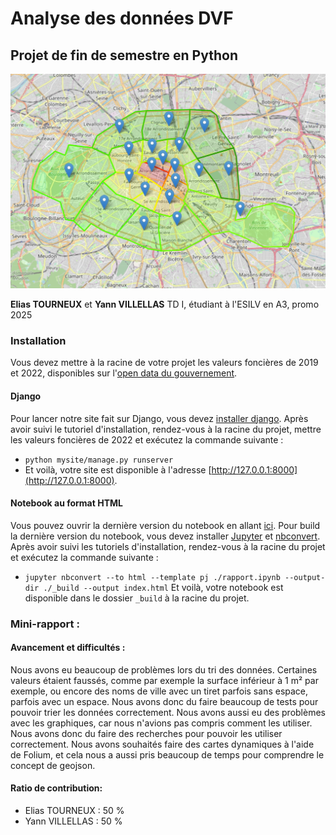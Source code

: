 # Analyse des données DVF
## Projet de fin de semestre en Python
![Arrondissements de paris](./images/illustration.png)

**Elias TOURNEUX** et **Yann VILLELLAS**
TD I, étudiant à l'ESILV en A3, promo 2025
### Installation
Vous devez mettre à la racine de votre projet les valeurs foncières de 2019 et 2022, disponibles sur l'[open data du gouvernement](https://www.data.gouv.fr/fr/datasets/demandes-de-valeurs-foncieres/).

#### Django
Pour lancer notre site fait sur Django, vous devez [installer django](https://docs.djangoproject.com/fr/4.2/intro/install/). Après avoir suivi le tutoriel d'installation, rendez-vous à la racine du projet, mettre les valeurs foncières de 2022 et exécutez la commande suivante :
- `python mysite/manage.py runserver`
- Et voilà, votre site est disponible à l'adresse [http://127.0.0.1:8000](http://127.0.0.1:8000).

#### Notebook au format HTML
Vous pouvez ouvrir la dernière version du notebook en allant [ici](https://yannvillellas.github.io/Analysis-of-DVF-data/).
Pour build la dernière version du notebook, vous devez installer [Jupyter](https://jupyter.org/install) et [nbconvert](https://nbconvert.readthedocs.io/en/latest/install.html). Après avoir suivi les tutoriels d'installation, rendez-vous à la racine du projet et exécutez la commande suivante :
- `jupyter nbconvert --to html --template pj ./rapport.ipynb --output-dir ./_build --output index.html`
Et voilà, votre notebook est disponible dans le dossier `_build` à la racine du projet.

### Mini-rapport :
#### Avancement et difficultés :
Nous avons eu beaucoup de problèmes lors du tri des données. Certaines valeurs étaient faussés, comme par exemple la surface inférieur à 1 m² par exemple, ou encore des noms de ville avec un tiret parfois sans espace, parfois avec un espace. Nous avons donc du faire beaucoup de tests pour pouvoir trier les données correctement. Nous avons aussi eu des problèmes avec les graphiques, car nous n'avions pas compris comment les utiliser. Nous avons donc du faire des recherches pour pouvoir les utiliser correctement.
Nous avons souhaités faire des cartes dynamiques à l'aide de Folium, et cela nous a aussi pris beaucoup de temps pour comprendre le concept de geojson.
#### Ratio de contribution:
 - Elias TOURNEUX : 50 %
 - Yann VILLELLAS : 50 %

